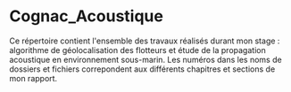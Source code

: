 # Cognac_Acoustique

Ce répertoire contient l'ensemble des travaux réalisés durant mon stage : algorithme de géolocalisation des flotteurs et étude de la propagation acoustique en environnement sous-marin. Les numéros dans les noms de dossiers et fichiers correpondent aux différents chapitres et sections de mon rapport. 